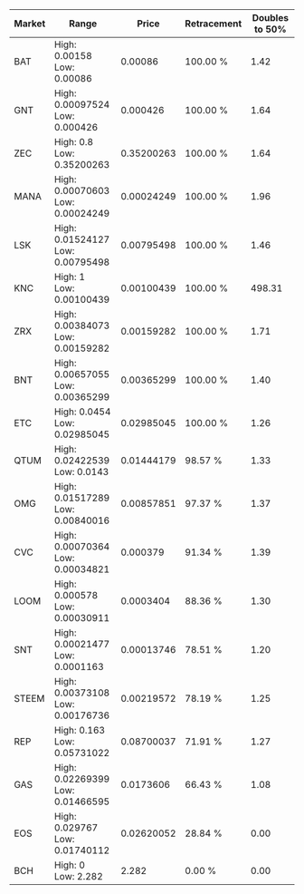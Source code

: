 | Market | Range | Price| Retracement | Doubles to 50% |
| --- | --- | --- | --- | --- |
| BAT | High: 0.00158<br />Low: 0.00086 | 0.00086 | 100.00 % | 1.42 |
| GNT | High: 0.00097524<br />Low: 0.000426 | 0.000426 | 100.00 % | 1.64 |
| ZEC | High: 0.8<br />Low: 0.35200263 | 0.35200263 | 100.00 % | 1.64 |
| MANA | High: 0.00070603<br />Low: 0.00024249 | 0.00024249 | 100.00 % | 1.96 |
| LSK | High: 0.01524127<br />Low: 0.00795498 | 0.00795498 | 100.00 % | 1.46 |
| KNC | High: 1<br />Low: 0.00100439 | 0.00100439 | 100.00 % | 498.31 |
| ZRX | High: 0.00384073<br />Low: 0.00159282 | 0.00159282 | 100.00 % | 1.71 |
| BNT | High: 0.00657055<br />Low: 0.00365299 | 0.00365299 | 100.00 % | 1.40 |
| ETC | High: 0.0454<br />Low: 0.02985045 | 0.02985045 | 100.00 % | 1.26 |
| QTUM | High: 0.02422539<br />Low: 0.0143 | 0.01444179 | 98.57 % | 1.33 |
| OMG | High: 0.01517289<br />Low: 0.00840016 | 0.00857851 | 97.37 % | 1.37 |
| CVC | High: 0.00070364<br />Low: 0.00034821 | 0.000379 | 91.34 % | 1.39 |
| LOOM | High: 0.000578<br />Low: 0.00030911 | 0.0003404 | 88.36 % | 1.30 |
| SNT | High: 0.00021477<br />Low: 0.0001163 | 0.00013746 | 78.51 % | 1.20 |
| STEEM | High: 0.00373108<br />Low: 0.00176736 | 0.00219572 | 78.19 % | 1.25 |
| REP | High: 0.163<br />Low: 0.05731022 | 0.08700037 | 71.91 % | 1.27 |
| GAS | High: 0.02269399<br />Low: 0.01466595 | 0.0173606 | 66.43 % | 1.08 |
| EOS | High: 0.029767<br />Low: 0.01740112 | 0.02620052 | 28.84 % | 0.00 |
| BCH | High: 0<br />Low: 2.282 | 2.282 | 0.00 % | 0.00 |
